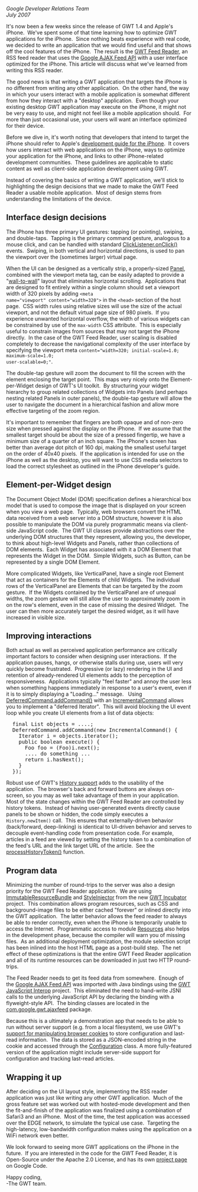 <i>Google Developer Relations Team</i>
<br>
<i>July 2007</i>

<p>
It's now been a few weeks since the release of GWT 1.4 and Apple's iPhone.&nbsp;
We've spent some of that time learning how to optimize GWT
applications for the iPhone.&nbsp; Since nothing beats experience with real
code, we decided to write an application that we would find useful and that
shows off the cool features of the iPhone.&nbsp; The result is the
<a href="http://gwt.google.com/samples/GwtFeedReader">GWT
Feed Reader</a>, an RSS feed reader that uses the
<a href="/feed/">Google
AJAX Feed API</a> with a user interface optimized for the iPhone. This article
will discuss what we've learned from writing this RSS reader.
</p>

<p>
The good news is that writing a GWT application that
targets the iPhone is no different from writing any other application.&nbsp; 
On the other hand, the way in which your users interact with a mobile application is
somewhat different from how they interact with a "desktop" application.&nbsp;
Even though your existing desktop GWT application may execute on the iPhone,
it might not be very easy to use, and might not feel like a mobile application should.&nbsp;
For more than just occasional use, your users will want an
interface optimized for their device.&nbsp;
</p>

<p>
Before we dive in, it's worth noting that
developers that intend to target the iPhone should refer to Apple's
<a href="http://developer.apple.com/iphone/">development
guide for the iPhone</a>.&nbsp; It covers how users interact with web
applications on the iPhone, ways to optimize your application for the iPhone,
and links to other iPhone-related development communities.&nbsp; These
guidelines are applicable to static content as well as client-side application
development using GWT.</p>

<p>
Instead of covering the basics of writing a GWT application, we'll stick
to highlighting the design decisions that we made to make the GWT Feed Reader a
usable mobile application.&nbsp; Most of design stems from understanding the
limitations of the device.
</p>

<h2>Interface design decisions</h2>

<p>
The iPhone has three primary UI gestures: tapping (or pointing),
swiping, and double-taps.&nbsp; Tapping is the primary command gesture,
analogous to a mouse click, and can be handled with standard
<a href="http://google-web-toolkit.googlecode.com/svn/javadoc/1.5/com/google/gwt/user/client/ui/ClickListener.html">ClickListener.onClick()</a>
events.&nbsp; Swiping, in both vertical and horizontal directions, is used to
pan the viewport over the (sometimes larger) virtual page.
</p>

<p>
When the UI can be designed as a vertically strip, a properly-sized
<a href="http://google-web-toolkit.googlecode.com/svn/javadoc/1.5/com/google/gwt/user/client/ui/Panel.html">Panel</a>,
combined with the viewport meta tag, can be easily adapted to provide a
"<a href="http://gwt-feed-reader.googlecode.com/svn/trunk/src/com/google/gwt/sample/feedreader/client/WallToWallPanel.java">wall-to-wall</a>"
layout that eliminates horizontal scrolling.&nbsp; Applications that are
designed to fit entirely within a single column should set a viewport width of
320 pixels by adding <code>&lt;meta
name="viewport" content="width=320"&gt;</code> in the
<code>&lt;head&gt;</code> section of the host
page.&nbsp; CSS width rules using relative sizes will use the size of the actual
viewport, and not the default virtual page size of 980 pixels.&nbsp; If you
experience unwanted horizontal overflow, the width of various widgets can be
constrained by use of the <code>max-width</code>
CSS attribute.&nbsp; This is especially useful to constrain images from sources
that may not target the iPhone directly.&nbsp; In the case of the GWT Feed
Reader, user scaling is disabled completely to decrease the navigational
complexity of the user interface by specifying the viewport meta
<code>content="width=320; initial-scale=1.0; maximum-scale=1.0;
user-scalable=0;"</code>.
</p>

<p>
The double-tap gesture will zoom the document to fill the screen with the
element enclosing the target point.&nbsp; This maps very nicely onto the
Element-per-Widget design of GWT's UI toolkit.&nbsp; By structuring your widget
hierarchy to group related collections of Widgets into Panels (and perhaps
nesting related Panels in outer panels), the double-tap gesture will allow the
user to navigate the document in a hierarchical fashion and allow more effective
targeting of the zoom region.
</p>

<p>
It's important to remember that fingers are both opaque and of non-zero
size when pressed against the display on the iPhone.&nbsp; If we assume that the
smallest target should be about the size of a pressed fingertip, we have a
minimum size of a quarter of an inch square. The iPhone's screen has better than
average dot pitch of 160 dpi, making the smallest useful target on the order of
40x40 pixels.&nbsp; If the application is intended for use on the iPhone as well
as the desktop, you will want to use CSS media selectors to load the correct
stylesheet as outlined in the iPhone developer's guide.<br>
</p>

<h2>Element-per-Widget design</h2>

<p>
The Document Object Model (DOM) specification defines a hierarchical box
model that is used to compose the image that is displayed on your screen when
you view a web page.&nbsp; Typically, web browsers convert the HTML data
received from a web server into a DOM structure, however it is also possible to
manipulate the DOM via purely programmatic means via client-side JavaScript
code.&nbsp; The GWT UI classes provide abstractions over the underlying DOM
structures that they represent, allowing you, the developer, to think about
high-level Widgets and Panels, rather than collections of DOM elements.&nbsp;
Each Widget has associated with it a DOM Element that represents the Widget in
the DOM.&nbsp; Simple Widgets, such as Button, can be represented by a single
DOM Element.
</p>

<p>
More complicated Widgets, like VerticalPanel, have a single root Element
that act as containers for the Elements of child Widgets.&nbsp; The individual
rows of the VerticalPanel are Elements that can be targeted by the zoom
gesture.&nbsp; If the Widgets contained by the VerticalPanel are of unequal
widths, the zoom gesture will still allow the user to approximately zoom in on
the row's element, even in the case of missing the desired Widget.&nbsp; The
user can then more accurately target the desired widget, as it will have
increased in visible size.
</p>

<h2>Improving interactions</h2>

<p>
Both actual as well as perceived application performance are critically
important factors to consider when designing user interactions.&nbsp; If the
application pauses, hangs, or otherwise stalls during use, users will very
quickly become frustrated.&nbsp;
Progressive (or lazy) rendering in the UI and retention of already-rendered UI
elements adds to the perception of responsiveness.&nbsp;
Applications typically "feel faster" and annoy the user less when something happens
immediately in response to a user's event, even if it is to simply displaying a
"Loading..." message. &nbsp; Using
<a href="http://google-web-toolkit.googlecode.com/svn/javadoc/1.5/com/google/gwt/user/client/DeferredCommand.html">DeferredCommand.addCommand()</a> with an
<a href="http://google-web-toolkit.googlecode.com/svn/javadoc/1.5/com/google/gwt/user/client/IncrementalCommand.html">IncrementalCommand</a>
allows you to implement a "deferred Iterator".&nbsp; This will avoid blocking
the UI event loop while you create UI elements from a list of data
objects:
</p>

<pre>
  final List objects = ....;
  DeferredCommand.addCommand(new IncrementalCommand() {
    Iterator i = objects.iterator();
    public boolean execute() {
      Foo foo = (Foo)i.next();
      .... do something ...
      return i.hasNext();
    }
  });
</pre>

<p>
Robust use of GWT's
<a href="http://google-web-toolkit.googlecode.com/svn/javadoc/1.5/com/google/gwt/user/client/History.html">History
support</a> adds to the usability of the application.&nbsp; The browser's back
and forward buttons are always on-screen, so you may as well take advantage of
them in your application.&nbsp; Most of the state changes within the GWT Feed
Reader are controlled by history tokens.&nbsp; Instead of having user-generated
events directly cause panels to be shown or hidden, the code simply executes a
<code>History.newItem()</code> call.&nbsp; This
ensures that externally-driven behavior (back/forward, deep-linking) is
identical to UI-driven behavior and serves to decouple event-handling code from
presentation code. For example, articles in a feed are viewed by setting the
history token to a combination of the feed's URL and the link target URL of the
article.&nbsp; See the
<a href="http://gwt-feed-reader.googlecode.com/svn/trunk/src/com/google/gwt/sample/feedreader/client/GwtFeedReader.java">processHistoryToken()</a>
function.
</p>

<h2>Program data</h2>

<p>
Minimizing the number of round-trips to the server was also a design
priority for the GWT Feed Reader application.&nbsp; We are using
<a href="http://code.google.com/p/google-web-toolkit-incubator/wiki/ImmutableResourceBundle">ImmutableResourceBundle</a>
and
<a href="http://code.google.com/p/google-web-toolkit-incubator/wiki/StyleInjector">StyleInjector</a>
from the new
<a href="http://code.google.com/p/google-web-toolkit-incubator">GWT
Incubator</a> project.&nbsp; This combination allows program resources, such as
CSS and background-image files to be either cached "forever" or inlined directly
into the GWT application.&nbsp; The latter behavior allows the feed reader to
always be able to render correctly, even when the iPhone is temporarily unable
to access the Internet.&nbsp; Programmatic access to module
<a href="http://gwt-feed-reader.googlecode.com/svn/trunk/src/com/google/gwt/sample/feedreader/client/resources/Resources.java">Resources</a>
also helps in the development phase, because the compiler will warn you of
missing files.&nbsp; As an additional deployment optimization, the module
selection script has been inlined into the host HTML page as a post-build
step.&nbsp; The net effect of these optimizations is that the entire GWT Feed
Reader application and all of its runtime resources can be downloaded in just
two HTTP round-trips.
</p>

<p>
The Feed Reader needs to get its feed data from somewhere.&nbsp; Enough
of the
<a href="//developers.google.com/feed/">Google
AJAX Feed API</a> was imported with Java bindings using the
<a href="http://code.google.com/p/gwt-api-interop">GWT
JavaScript Interop</a> project.&nbsp; This eliminated the need to hand-write
JSNI calls to the underlying JavaScript API by declaring the binding with a
flyweight-style API.&nbsp; The binding classes are located in the
<a href="http://gwt-feed-reader.googlecode.com/svn/trunk/src/com/google/gwt/ajaxfeed">com.google.gwt.ajaxfeed</a>
package.
</p>

<p>
Because this is a ultimately a demonstration app that needs to be able to
run without server support (e.g. from a local filesystem), we use GWT's
<a href="http://google-web-toolkit.googlecode.com/svn/javadoc/1.5/com/google/gwt/user/client/Cookies.html">support
for manipulating browser cookies</a> to store configuration and last-read
information.&nbsp; The data is stored as a JSON-encoded string in the cookie and
accessed through the
<a href="http://gwt-feed-reader.googlecode.com/svn/trunk/src/com/google/gwt/sample/feedreader/client/Configuration.java">Configuration</a>
class. A more fully-featured version of the application might include
server-side support for configuration and tracking last-read articles.&nbsp;
</p>

<h2>Wrapping it up</h2>

<p>After deciding on the UI layout style, implementing the RSS reader
application was just like writing any other GWT application.&nbsp; Much of the
gross feature set was worked out with hosted-mode development and then the
fit-and-finish of the application was finalized using a combination of Safari3
and an iPhone.&nbsp; Most of the time, the test application was accessed over
the EDGE network, to simulate the typical use case.&nbsp; Targeting the
high-latency, low-bandwidth configuration makes using the application on a WiFi
network even better.
</p>

<p>
We look forward to seeing more GWT applications on the iPhone in the
future.&nbsp; If you are interested in the code for the GWT Feed Reader, it is
Open-Source under the Apache 2.0 License, and has its own
<a href="http://code.google.com/p/gwt-feed-reader/" target="_blank">project
page</a> on Google Code.
</p>

<p>
Happy coding,<br>
 -The GWT team.
</p>


